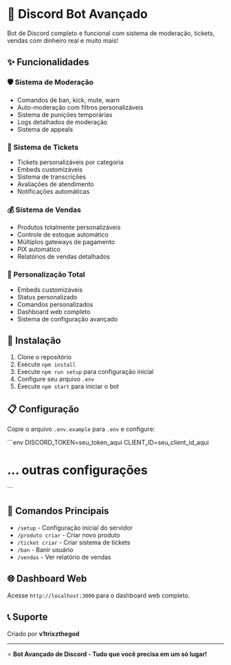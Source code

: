# 🤖 Discord Bot Avançado

Bot de Discord completo e funcional com sistema de moderação, tickets, vendas com dinheiro real e muito mais!

## ✨ Funcionalidades

### 🛡️ Sistema de Moderação
- Comandos de ban, kick, mute, warn
- Auto-moderação com filtros personalizáveis
- Sistema de punições temporárias
- Logs detalhados de moderação
- Sistema de appeals

### 🎫 Sistema de Tickets
- Tickets personalizáveis por categoria
- Embeds customizáveis
- Sistema de transcrições
- Avaliações de atendimento
- Notificações automáticas

### 💰 Sistema de Vendas
- Produtos totalmente personalizáveis
- Controle de estoque automático
- Múltiplos gateways de pagamento
- PIX automático
- Relatórios de vendas detalhados

### 🔧 Personalização Total
- Embeds customizáveis
- Status personalizado
- Comandos personalizados
- Dashboard web completo
- Sistema de configuração avançado

## 🚀 Instalação

1. Clone o repositório
2. Execute `npm install`
3. Execute `npm run setup` para configuração inicial
4. Configure seu arquivo `.env`
5. Execute `npm start` para iniciar o bot

## 📋 Configuração

Copie o arquivo `.env.example` para `.env` e configure:

\`\`\`env
DISCORD_TOKEN=seu_token_aqui
CLIENT_ID=seu_client_id_aqui
# ... outras configurações
\`\`\`

## 🎯 Comandos Principais

- `/setup` - Configuração inicial do servidor
- `/produto criar` - Criar novo produto
- `/ticket criar` - Criar sistema de tickets
- `/ban` - Banir usuário
- `/vendas` - Ver relatório de vendas

## 🌐 Dashboard Web

Acesse `http://localhost:3000` para o dashboard web completo.

## 📞 Suporte

Criado por **v1trixzthegod**

---

⭐ **Bot Avançado de Discord - Tudo que você precisa em um só lugar!**
